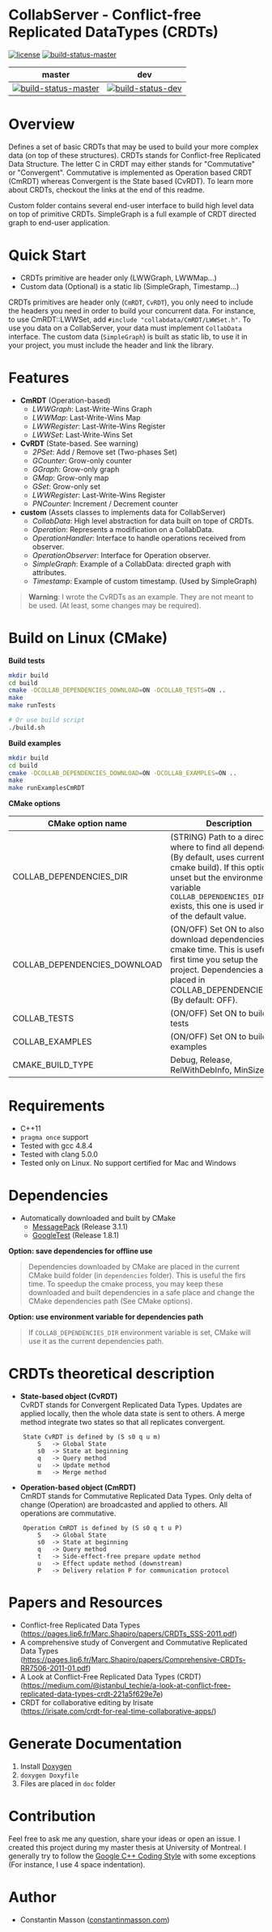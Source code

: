 # CollabServer - Conflict-free Replicated DataTypes (CRDTs)

[![license](https://img.shields.io/badge/license-LGPLv3.0-blue.svg)](https://github.com/CollabServer/collab-data-crdts/blob/master/LICENSE.txt)
[![build-status-master](https://travis-ci.org/CollabServer/collab-data-crdts.svg?branch=master)](https://travis-ci.org/CollabServer/collab-data-crdts)

| master | dev |
| :-----: | :----: |
| [![build-status-master](https://travis-ci.org/CollabServer/collab-data-crdts.svg?branch=master)](https://travis-ci.org/CollabServer/collab-data-crdts) | [![build-status-dev](https://travis-ci.org/CollabServer/collab-data-crdts.svg?branch=dev)](https://travis-ci.org/CollabServer/collab-data-crdts) |


# Overview
Defines a set of basic CRDTs that may be used to build your more complex data
(on top of these structures).
CRDTs stands for Conflict-free Replicated Data Structure.
The letter C in CRDT may either stands for "Commutative" or "Convergent".
Commutative is implemented as Operation based CRDT (CmRDT) whereas Convergent
is the State based (CvRDT).
To learn more about CRDTs, checkout the links at the end of this readme.

Custom folder contains several end-user interface to build high level
data on top of primitive CRDTs. SimpleGraph is a full example of
CRDT directed graph to end-user application.


# Quick Start
- CRDTs primitive are header only (LWWGraph, LWWMap...)
- Custom data (Optional) is a static lib (SimpleGraph, Timestamp...)

CRDTs primitives are header only (`CmRDT`, `CvRDT`), you only need to include
the headers you need in order to build your concurrent data.
For instance, to use CmRDT::LWWSet, add `#include "collabdata/CmRDT/LWWSet.h"`.
To use you data on a CollabServer, your data must implement `CollabData`
interface.
The custom data (`SimpleGraph`) is built as static lib, to use it in your
project, you must include the header and link the library.


# Features
- **CmRDT** (Operation-based)
    - *LWWGraph*: Last-Write-Wins Graph
    - *LWWMap*: Last-Write-Wins Map
    - *LWWRegister*: Last-Write-Wins Register
    - *LWWSet*: Last-Write-Wins Set
- **CvRDT** (State-based. See warning)
    - *2PSet*: Add / Remove set (Two-phases Set)
    - *GCounter*: Grow-only counter
    - *GGraph*: Grow-only graph
    - *GMap*: Grow-only map
    - *GSet*: Grow-only set
    - *LWWRegister*: Last-Write-Wins Register
    - *PNCounter*: Increment / Decrement counter
- **custom** (Assets classes to implements data for CollabServer)
    - *CollabData*: High level abstraction for data built on tope of CRDTs.
    - *Operation*: Represents a modification on a CollabData.
    - *OperationHandler*: Interface to handle operations received from observer.
    - *OperationObserver*: Interface for Operation observer.
    - *SimpleGraph*: Example of a CollabData: directed graph with attributes.
    - *Timestamp*: Example of custom timestamp. (Used by SimpleGraph)

> **Warning**: I wrote the CvRDTs as an example. They are not meant to be used.
> (At least, some changes may be required).


# Build on Linux (CMake)
**Build tests**
```bash
mkdir build
cd build
cmake -DCOLLAB_DEPENDENCIES_DOWNLOAD=ON -DCOLLAB_TESTS=ON ..
make
make runTests

# Or use build script
./build.sh
```

**Build examples**
```bash
mkdir build
cd build
cmake -DCOLLAB_DEPENDENCIES_DOWNLOAD=ON -DCOLLAB_EXAMPLES=ON ..
make
make runExamplesCmRDT
```

**CMake options**

| CMake option name | Description |
| --- | --- |
| COLLAB_DEPENDENCIES_DIR | (STRING) Path to a directory where to find all dependencies (By default, uses current cmake build). If this option is unset but the environment variable `COLLAB_DEPENDENCIES_DIR` exists, this one is used instead of the default value. |
| COLLAB_DEPENDENCIES_DOWNLOAD | (ON/OFF) Set ON to also download dependencies at cmake time. This is useful the first time you setup the project. Dependencies are placed in COLLAB_DEPENDENCIES_DIR. (By default: OFF).|
| COLLAB_TESTS | (ON/OFF) Set ON to build unit tests |
| COLLAB_EXAMPLES | (ON/OFF) Set ON to build examples |
| CMAKE_BUILD_TYPE | Debug, Release, RelWithDebInfo, MinSizeRel |


# Requirements
- C++11
- `pragma once` support
- Tested with gcc 4.8.4
- Tested with clang 5.0.0
- Tested only on Linux. No support certified for Mac and Windows


# Dependencies
- Automatically downloaded and built by CMake
    - [MessagePack](https://msgpack.org/) (Release 3.1.1)
    - [GoogleTest](https://github.com/google/googletest) (Release 1.8.1)

**Option: save dependencies for offline use**
> Dependencies downloaded by CMake are placed in the current CMake build folder
> (in `dependencies` folder).
> This is useful the firs time.
> To speedup the cmake process, you may keep these downloaded and built dependencies
> in a safe place and change the CMake dependencies path (See CMake options).

**Option: use environment variable for dependencies path**
> If `COLLAB_DEPENDENCIES_DIR` environment variable is set, CMake will use
> it as the current dependencies path.


# CRDTs theoretical description
- **State-based object (CvRDT)** \
CvRDT stands for Convergent Replicated Data Types.
Updates are applied locally, then the whole data state is sent to others.
A merge method integrate two states so that all replicates convergent.

```
    State CvRDT is defined by (S s0 q u m)
        S   -> Global State
        s0  -> State at beginning
        q   -> Query method
        u   -> Update method
        m   -> Merge method
```

- **Operation-based object (CmRDT)** \
CmRDT stands for Commutative Replicated Data Types.
Only delta of change (Operation) are broadcasted and applied to others.
All operations are commutative.

```
    Operation CmRDT is defined by (S s0 q t u P)
        S   -> Global State
        s0  -> State at beginning
        q   -> Query method
        t   -> Side-effect-free prepare update method
        u   -> Effect update method (downstream)
        P   -> Delivery relation P for communication protocol
```


# Papers and Resources
- Conflict-free Replicated Data Types \
  (https://pages.lip6.fr/Marc.Shapiro/papers/CRDTs_SSS-2011.pdf)
- A comprehensive study of Convergent and Commutative Replicated Data Types \
  (https://pages.lip6.fr/Marc.Shapiro/papers/Comprehensive-CRDTs-RR7506-2011-01.pdf)
- A Look at Conflict-Free Replicated Data Types (CRDT) \
  (https://medium.com/@istanbul_techie/a-look-at-conflict-free-replicated-data-types-crdt-221a5f629e7e)
- CRDT for collaborative editing by Irisate \
  (https://irisate.com/crdt-for-real-time-collaborative-apps/)


# Generate Documentation
1. Install [Doxygen](https://www.stack.nl/~dimitri/doxygen/)
1. `doxygen Doxyfile`
1. Files are placed in `doc` folder


# Contribution
Feel free to ask me any question, share your ideas or open an issue.
I created this project during my master thesis at University of Montreal.
I generally try to follow the [Google C++ Coding Style](https://google.github.io/styleguide/cppguide.html)
with some exceptions (For instance, I use 4 space indentation).


# Author
- Constantin Masson ([constantinmasson.com](http://constantinmasson.com/))


